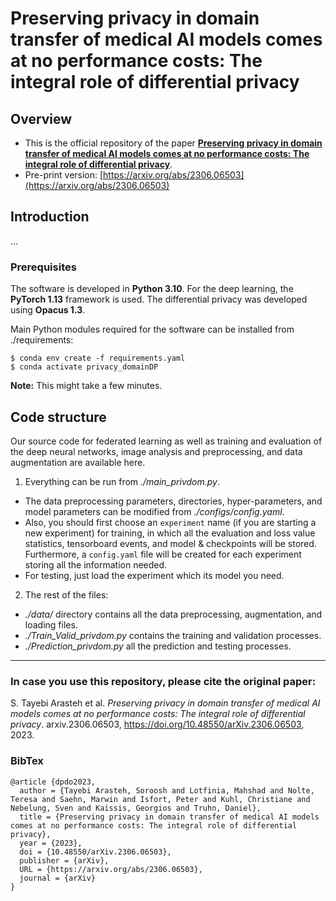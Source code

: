 # Preserving privacy in domain transfer of medical AI models comes at no performance costs: The integral role of differential privacy



Overview
------

* This is the official repository of the paper [**Preserving privacy in domain transfer of medical AI models comes at no performance costs: The integral role of differential privacy**](https://arxiv.org/abs/2306.06503).
* Pre-print version: [https://arxiv.org/abs/2306.06503](https://arxiv.org/abs/2306.06503)


Introduction
------
...

### Prerequisites

The software is developed in **Python 3.10**. For the deep learning, the **PyTorch 1.13** framework is used. The differential privacy was developed using **Opacus 1.3**.



Main Python modules required for the software can be installed from ./requirements:

```
$ conda env create -f requirements.yaml
$ conda activate privacy_domainDP
```

**Note:** This might take a few minutes.


Code structure
---

Our source code for federated learning as well as training and evaluation of the deep neural networks, image analysis and preprocessing, and data augmentation are available here.

1. Everything can be run from *./main_privdom.py*. 
* The data preprocessing parameters, directories, hyper-parameters, and model parameters can be modified from *./configs/config.yaml*.
* Also, you should first choose an `experiment` name (if you are starting a new experiment) for training, in which all the evaluation and loss value statistics, tensorboard events, and model & checkpoints will be stored. Furthermore, a `config.yaml` file will be created for each experiment storing all the information needed.
* For testing, just load the experiment which its model you need.

2. The rest of the files:
* *./data/* directory contains all the data preprocessing, augmentation, and loading files.
* *./Train_Valid_privdom.py* contains the training and validation processes.
* *./Prediction_privdom.py* all the prediction and testing processes.

------
### In case you use this repository, please cite the original paper:

S. Tayebi Arasteh et al. *Preserving privacy in domain transfer of medical AI models comes at no performance costs: The integral role of differential privacy*. arxiv.2306.06503, https://doi.org/10.48550/arXiv.2306.06503, 2023.

### BibTex

    @article {dpdo2023,
      author = {Tayebi Arasteh, Soroosh and Lotfinia, Mahshad and Nolte, Teresa and Saehn, Marwin and Isfort, Peter and Kuhl, Christiane and Nebelung, Sven and Kaissis, Georgios and Truhn, Daniel},
      title = {Preserving privacy in domain transfer of medical AI models comes at no performance costs: The integral role of differential privacy},
      year = {2023},
      doi = {10.48550/arXiv.2306.06503},
      publisher = {arXiv},
      URL = {https://arxiv.org/abs/2306.06503},
      journal = {arXiv}
    }

